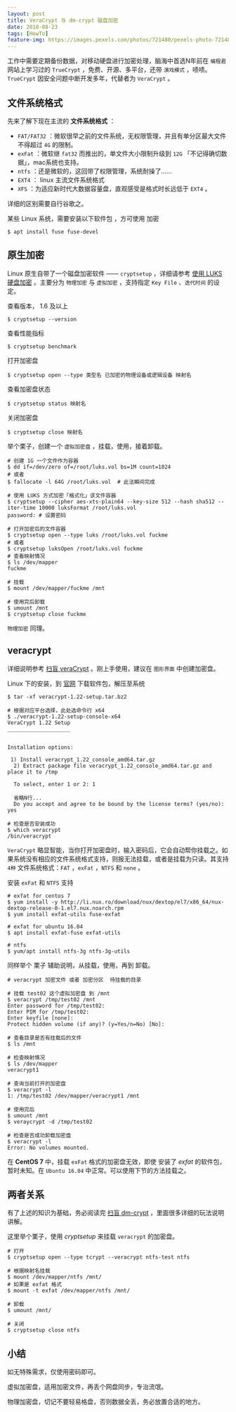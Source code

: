 ```yaml
---
layout: post
title: VeraCrypt 与 dm-crypt 磁盘加密
date: 2018-08-23
tags: [HowTo]
feature-img: https://images.pexels.com/photos/721480/pexels-photo-721480.jpeg?cs=srgb&dl=blur-cabinet-door-721480.jpg&fm=jpg
---
```



工作中需要定期备份数据，对移动硬盘进行加密处理，脑海中首选N年前在 `编程君` 网站上学习过的 `TrueCrypt` ，免费、开源、多平台，还带 `演戏模式` ，啧啧。`TrueCrypt` 因安全问题中断开发多年，代替者为 `VeraCrypt` 。

<!--more-->

## 文件系统格式

先来了解下现在主流的 **文件系统格式** ：

- `FAT/FAT32` ：微软很早之前的文件系统，无权限管理，并且有单分区最大文件不得超过 `4G` 的限制。
- `exFat` ：微软继 `fat32` 而推出的，单文件大小限制升级到 `12G` 「不记得确切数据」，mac系统也支持。
- `ntfs` ：还是微软的，这回带了权限管理，系统耐操了……
- `EXT4` ： linux 主流文件系统格式
- `XFS` ：为适应新时代大数据容量盘，直观感受是格式时长远低于 `EXT4` 。

详细的区别需要自行谷歌之。

某些 Linux 系统，需要安装以下软件包 ，方可使用 加密

```shell
$ apt install fuse fuse-devel
```

## 原生加密

Linux 原生自带了一个磁盘加密软件 ——  `cryptsetup` ，详细请参考 [使用 LUKS 硬盘加密](https://access.redhat.com/documentation/zh-cn/red_hat_enterprise_linux/7/html/security_guide/sec-encryption) 。主要分为 `物理加密` 与 `虚拟加密` ，支持指定 `Key File` 、`迭代时间` 的设定。

查看版本， 1.6 及以上

```shell
$ cryptsetup --version
```

查看性能指标

```shell
$ cryptsetup benchmark
```

打开加密盘

```shell
$ cryptsetup open --type 类型名 已加密的物理设备或逻辑设备 映射名
```

查看加密盘状态

```shell
$ cryptsetup status 映射名
```

关闭加密盘

```shell
$ cryptsetup close 映射名
```

举个栗子，创建一个 `虚拟加密盘` ，挂载，使用，接着卸载。

```shell
# 创建 1G 一个文件作为容器
$ dd if=/dev/zero of=/root/luks.vol bs=1M count=1024
# 或者
$ fallocate -l 64G /root/luks.vol  # 此法瞬间完成

# 使用 LUKS 方式加密「格式化」该文件容器
$ cryptsetup --cipher aes-xts-plain64 --key-size 512 --hash sha512 --iter-time 10000 luksFormat /root/luks.vol
password: # 设置密码

# 打开加密后的文件容器
$ cryptsetup open --type luks /root/luks.vol fuckme
# 或者
$ cryptsetup luksOpen /root/luks.vol fuckme
# 查看映射情况
$ ls /dev/mapper
fuckme

# 挂载
$ mount /dev/mapper/fuckme /mnt

# 使用完后卸载
$ umount /mnt
$ cryptsetup close fuckme
```

`物理加密` 同理。

## veracrypt

详细说明参考 [扫盲 veraCrypt](https://program-think.blogspot.com/2015/10/VeraCrypt.html) 。刚上手使用，建议在 `图形界面` 中创建加密盘。

Linux 下的安装，到 [官网](https://www.veracrypt.fr/en/Downloads.html) 下载软件包，解压至系统

```shell
$ tar -xf veracrypt-1.22-setup.tar.bz2

# 根据对应平台选择，此处选命令行 x64
$ ./veracrypt-1.22-setup-console-x64
VeraCrypt 1.22 Setup
____________________


Installation options:

 1) Install veracrypt_1.22_console_amd64.tar.gz
  2) Extract package file veracrypt_1.22_console_amd64.tar.gz and place it to /tmp

  To select, enter 1 or 2: 1

  省略N行...
  Do you accept and agree to be bound by the license terms? (yes/no): yes

# 检查是否安装成功
$ which veracrypt
/bin/veracrypt
```

`VeraCrypt` 略显智能，当你打开加密盘时，输入密码后，它会自动帮你挂载之。如果系统没有相应的文件系统格式支持，则报无法挂载，或者是挂载为只读。其支持 `4种` 文件系统格式：`FAT` ，`exFat` ，`NTFS` 和 `none` 。

安装 `exFat` 和 `NTFS` 支持

```shell
# exfat for centos 7
$ yum install -y http://li.nux.ro/download/nux/dextop/el7/x86_64/nux-dextop-release-0-1.el7.nux.noarch.rpm
$ yum install exfat-utils fuse-exfat

# exfat for ubuntu 16.04
$ apt install exfat-fuse exfat-utils

# ntfs 
$ yum/apt install ntfs-3g ntfs-3g-utils 
```

同样举个 栗子 辅助说明，从挂载，使用，再到 卸载。

```shell
# veracrypt 加密文件 或者 加密分区  待挂载的目录

# 挂载 test02 这个虚拟加密盘 到 /mnt
$ veracrypt /tmp/test02 /mnt
Enter password for /tmp/test02: 
Enter PIM for /tmp/test02: 
Enter keyfile [none]: 
Protect hidden volume (if any)? (y=Yes/n=No) [No]: 

# 查看目录是否有挂载后的文件
$ ls /mnt

# 检查映射情况
$ ls /dev/mapper
veracrypt1

# 查询当前打开的加密盘
$ veracrypt -l
1: /tmp/test02 /dev/mapper/veracrypt1 /mnt

# 使用完后
$ umount /mnt
$ veraycrypt -d /tmp/test02

# 检查是否成功卸载加密盘
$ veracrypt -l
Error: No volumes mounted.
```

在 **CentOS 7** 中，挂载 `exFat` 格式的加密盘无效，即使 安装了 *exfat* 的软件包，暂时未知。在 `Ubuntu 16.04` 中正常。可以使用下节的方法挂载之。

## 两者关系

有了上述的知识为基础，务必阅读完 [扫盲 dm-crypt](https://program-think.blogspot.com/2015/10/dm-crypt-cryptsetup.html) ，里面很多详细的玩法说明讲解。

这里举个栗子，使用 *cryptsetup* 来挂载 `veracrypt` 的加密盘。

```shell
# 打开
$ cryptsetup open --type tcrypt --veracrypt ntfs-test ntfs

# 根据映射名挂载
$ mount /dev/mapper/ntfs /mnt/
# 如果是 exfat 格式
$ mount -t exfat /dev/mapper/ntfs /mnt/

# 卸载
$ umount /mnt/

# 关闭
$ cryptsetup close ntfs
```

## 小结

如无特殊需求，仅使用密码即可。

虚拟加密盘，适用加密文件，再丢个网盘同步，专治流氓。

物理加密盘，切记不要轻易格盘，否则数据全丢，务必放置合适的地方。


